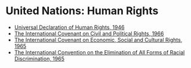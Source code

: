 # United Nations: Human Rights

- [Universal Declaration of Human Rights, 1946](udhr/)
- [The International Covenant on Civil and Political Rights, 1966](iccpr/)
- [The International Covenant on Economic, Social and Cultural Rights, 1965](icescr/)
- [The International Convention on the Elimination of All Forms of Racial Discrimination, 1965](iceafrd/)


<!-- TODO deprecate this document and use the English version at ../en/README.md (fititnt, 2018-04-02 12:42 BRT)>